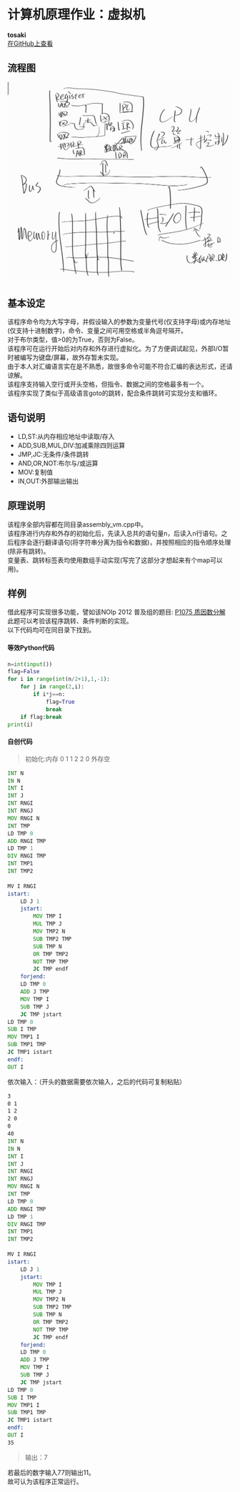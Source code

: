 # 计算机原理作业：虚拟机

**tosaki**  
[在GitHub上查看](https://github.com/tosaki-up/assembly_VM)

## 流程图
 <img src="./流程图.jpg" width = "600" alt="流程图" align=center />

## 基本设定
该程序命令均为大写字母，并假设输入的参数为变量代号(仅支持字母)或内存地址(仅支持十进制数字)，命令、变量之间可用空格或半角逗号隔开。  
对于布尔类型，值>0的为True，否则为False。  
该程序可在运行开始后对内存和外存进行虚拟化。为了方便调试起见，外部I/O暂时被编写为键盘/屏幕，故外存暂未实现。  
由于本人对汇编语言实在是不熟悉，故很多命令可能不符合汇编的表达形式，还请谅解。  
该程序支持输入空行或开头空格，但指令、数据之间的空格最多有一个。  
该程序实现了类似于高级语言goto的跳转，配合条件跳转可实现分支和循环。


## 语句说明
- LD,ST:从内存相应地址中读取/存入
- ADD,SUB,MUL,DIV:加减乘除四则运算
- JMP,JC:无条件/条件跳转
- AND,OR,NOT:布尔与/或运算
- MOV:复制值
- IN,OUT:外部输出输出

## 原理说明
该程序全部内容都在同目录assembly_vm.cpp中。  
该程序进行内存和外存的初始化后，先读入总共的语句量n，后读入n行语句。之后程序会逐行翻译语句(将字符串分离为指令和数据)，并按照相应的指令顺序处理(除非有跳转)。  
变量表、跳转标签表均使用数组手动实现(写完了这部分才想起来有个map可以用)。


## 样例
借此程序可实现很多功能，譬如该NOIp 2012 普及组的题目:
[P1075 质因数分解](https://www.luogu.com.cn/problem/P1075)  
此题可以考验该程序跳转、条件判断的实现。  
以下代码均可在同目录下找到。



#### 等效Python代码
```python
n=int(input())
flag=False
for i in range(int(n/2+1),1,-1):
    for j in range(2,i):
        if i*j==n:
            flag=True
            break
    if flag:break
print(i)
```

#### 自创代码
> 初始化:内存 0 1 1 2 2 0 外存空
```asm
INT N
IN N
INT I
INT J
INT RNGI
INT RNGJ
MOV RNGI N
INT TMP
LD TMP 0
ADD RNGI TMP
LD TMP 1
DIV RNGI TMP
INT TMP1
INT TMP2

MV I RNGI
istart:
    LD J 1
    jstart:
        MOV TMP I
        MUL TMP J
        MOV TMP2 N
        SUB TMP2 TMP
        SUB TMP N
        OR TMP TMP2
        NOT TMP TMP
        JC TMP endf
    forjend:
    LD TMP 0
    ADD J TMP
    MOV TMP I
    SUB TMP J
    JC TMP jstart
LD TMP 0
SUB I TMP
MOV TMP1 I
SUB TMP1 TMP
JC TMP1 istart
endf:
OUT I
```
依次输入：（开头的数据需要依次输入，之后的代码可复制粘贴）
```asm
3
0 1
1 2
2 0
0
40
INT N
IN N
INT I
INT J
INT RNGI
INT RNGJ
MOV RNGI N
INT TMP
LD TMP 0
ADD RNGI TMP
LD TMP 1
DIV RNGI TMP
INT TMP1
INT TMP2

MV I RNGI
istart:
    LD J 1
    jstart:
        MOV TMP I
        MUL TMP J
        MOV TMP2 N
        SUB TMP2 TMP
        SUB TMP N
        OR TMP TMP2
        NOT TMP TMP
        JC TMP endf
    forjend:
    LD TMP 0
    ADD J TMP
    MOV TMP I
    SUB TMP J
    JC TMP jstart
LD TMP 0
SUB I TMP
MOV TMP1 I
SUB TMP1 TMP
JC TMP1 istart
endf:
OUT I
35
```
> 输出：7  

若最后的数字输入77则输出11。  
故可认为该程序正常运行。